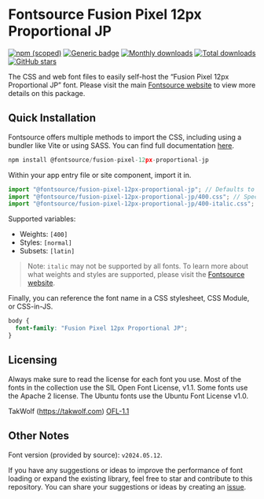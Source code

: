 # Fontsource Fusion Pixel 12px Proportional JP

[![npm (scoped)](https://img.shields.io/npm/v/@fontsource/fusion-pixel-12px-proportional-jp?color=brightgreen)](https://www.npmjs.com/package/@fontsource/fusion-pixel-12px-proportional-jp) [![Generic badge](https://img.shields.io/badge/fontsource-passing-brightgreen)](https://github.com/fontsource/fontsource) [![Monthly downloads](https://badgen.net/npm/dm/@fontsource/fusion-pixel-12px-proportional-jp)](https://github.com/fontsource/fontsource) [![Total downloads](https://badgen.net/npm/dt/@fontsource/fusion-pixel-12px-proportional-jp)](https://github.com/fontsource/fontsource) [![GitHub stars](https://img.shields.io/github/stars/fontsource/fontsource.svg?style=social&label=Star)](https://github.com/fontsource/fontsource/stargazers)

The CSS and web font files to easily self-host the “Fusion Pixel 12px Proportional JP” font. Please visit the main [Fontsource website](https://fontsource.org/fonts/fusion-pixel-12px-proportional-jp) to view more details on this package.

## Quick Installation

Fontsource offers multiple methods to import the CSS, including using a bundler like Vite or using SASS. You can find full documentation [here](https://fontsource.org/docs/getting-started/introduction).

```javascript
npm install @fontsource/fusion-pixel-12px-proportional-jp
```

Within your app entry file or site component, import it in.

```javascript
import "@fontsource/fusion-pixel-12px-proportional-jp"; // Defaults to weight 400
import "@fontsource/fusion-pixel-12px-proportional-jp/400.css"; // Specify weight
import "@fontsource/fusion-pixel-12px-proportional-jp/400-italic.css"; // Specify weight and style
```

Supported variables:
- Weights: `[400]`
- Styles: `[normal]`
- Subsets: `[latin]`

> Note: `italic` may not be supported by all fonts. To learn more about what weights and styles are supported, please visit the [Fontsource website](https://fontsource.org/fonts/fusion-pixel-12px-proportional-jp).

Finally, you can reference the font name in a CSS stylesheet, CSS Module, or CSS-in-JS.

```css
body {
  font-family: "Fusion Pixel 12px Proportional JP";
}
```

## Licensing
Always make sure to read the license for each font you use. Most of the fonts in the collection use the SIL Open Font License, v1.1. Some fonts use the Apache 2 license. The Ubuntu fonts use the Ubuntu Font License v1.0.

TakWolf (https://takwolf.com)
[OFL-1.1](https://raw.githubusercontent.com/TakWolf/fusion-pixel-font/master/LICENSE-OFL)

## Other Notes
Font version (provided by source): `v2024.05.12`.

If you have any suggestions or ideas to improve the performance of font loading or expand the existing library, feel free to star and contribute to this repository. You can share your suggestions or ideas by creating an [issue](https://github.com/fontsource/fontsource/issues).